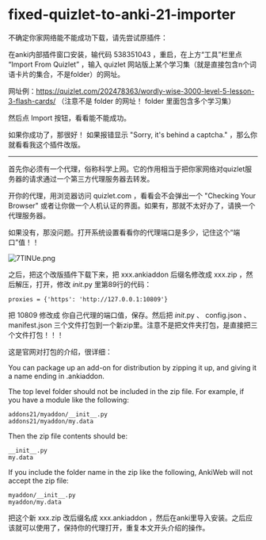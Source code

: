 # fixed-quizlet-to-anki-21-importer

不确定你家网络能不能成功下载，请先尝试原插件：

在anki内部插件窗口安装，输代码 538351043 ，重启，在上方“工具”栏里点 “Import From Quizlet” ，输入 quizlet 网站版上某个学习集（就是直接包含n个词语卡片的集合，不是folder）的网址。

网址例：https://quizlet.com/202478363/wordly-wise-3000-level-5-lesson-3-flash-cards/
（注意不是 folder 的网址！ folder 里面包含多个学习集）

然后点 Import 按钮，看看能不能成功。

如果你成功了，那很好！
如果报错显示 "Sorry, it's behind a captcha." ，那么你就看看我这个插件改版。

***

首先你必须有一个代理，俗称科学上网。它的作用相当于把你家网络对quizlet服务器的请求通过一个第三方代理服务器去转发。

开你的代理，用浏览器访问 quizlet.com ，看看会不会弹出一个 "Checking Your Browser" 或者让你做一个人机认证的界面。如果有，那就不太好办了，请换一个代理服务器。

如果没有，那没问题。打开系统设置看看你的代理端口是多少，记住这个“端口”值！！

![7TlNUe.png](https://s4.ax1x.com/2022/01/24/7TlNUe.png)

之后，把这个改版插件下载下来，把 xxx.ankiaddon 后缀名修改成 xxx.zip ，然后解压，打开，修改 _init_.py 里第89行的代码：

```
proxies = {'https': 'http://127.0.0.1:10809'}
```

把 10809 修改成 你自己代理的端口值，保存。然后把 _init_.py 、 config.json 、 manifest.json 三个文件打包到一个新zip里。注意不是把文件夹打包，是直接把三个文件打包！！！

这是官网对打包的介绍，很详细：

You can package up an add-on for distribution by zipping it up, and giving it a name ending in .ankiaddon.

The top level folder should not be included in the zip file. For example, if you have a module like the following:

```
addons21/myaddon/__init__.py
addons21/myaddon/my.data
```

Then the zip file contents should be:

```
__init__.py
my.data
```

If you include the folder name in the zip like the following, AnkiWeb will not accept the zip file:

```
myaddon/__init__.py
myaddon/my.data
```

把这个新 xxx.zip 改后缀名成 xxx.ankiaddon ，然后在anki里导入安装。之后应该就可以使用了，保持你的代理打开，重复本文开头介绍的操作。
